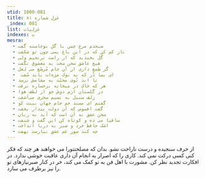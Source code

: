 ```yaml
---
utid: 1000-081
title: غزل شماره ۸۱
_index: 081
list: غزلیات
indexes: ت
mesra:
  - صبحدم مرغ چمن با گلِ نوخاسته گفت
  - ناز کم کن که در این باغ بسی چون تو شکفت
  - گل بخندید که از راست نرنجیم ولی
  - هیچ عاشق سخن سخت به معشوق نگفت
  - گر طمع داری از آن جام مُرصّع می لعل
  - ‌ ای بسا دُر که به نوک مژه‌ات باید سُفت
  - تا ابد بُوی محبّت به مشامش نرسد
  - هر که خاکِ در میخانه برخساره نرفت
  - در گلستان ارَم دوش چو از لطف هوا
  - زلف سنبل به نسیم سحری می‌آشفت
  - گفتم ای مسند جم جام جهان بینت کو
  - گفت افسوس که آن دولت بیدار بخفت
  - سخن عشق نه آن است که آید به زبان
  - ساقیا می ده و کوتاه کن این گفت و شنفت
  - اشک حافظ خرد و صبر به دریا انداخت
  - چه کند سوز غم عشق نیارست نهفت
---
```

از حرف سنجیده و درست ناراحت نشو. بدان که مصلحتتورا می خواهند هر چند که فکر کنی کسی درکت نمی کند. کاری را که اصرار به انجام آن داری عاقبت خوشی ندارد. در افکارت تجدید نظر کن. مشورت با اهل فن به تو کمک می کند، خر در کنار صبرنیازهای تو را نیز برطرف می سازد.
